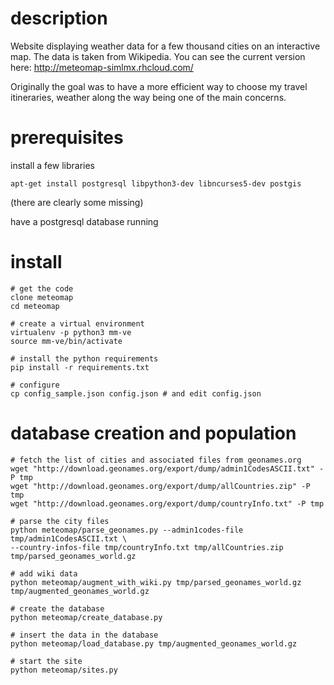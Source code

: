description
===========

Website displaying weather data for a few thousand cities on an interactive
map. The data is taken from Wikipedia. You can see the current version here:
http://meteomap-simlmx.rhcloud.com/

Originally the goal was to have a more efficient way to choose my travel itineraries, weather along the way being one of the main concerns.

prerequisites
=============

install a few libraries

    apt-get install postgresql libpython3-dev libncurses5-dev postgis

(there are clearly some missing)

have a postgresql database running


install
=======

    # get the code
    clone meteomap
    cd meteomap

    # create a virtual environment
    virtualenv -p python3 mm-ve
    source mm-ve/bin/activate

    # install the python requirements
    pip install -r requirements.txt
    
    # configure
    cp config_sample.json config.json # and edit config.json


database creation and population
================================

    # fetch the list of cities and associated files from geonames.org
    wget "http://download.geonames.org/export/dump/admin1CodesASCII.txt" -P tmp
    wget "http://download.geonames.org/export/dump/allCountries.zip" -P tmp
    wget "http://download.geonames.org/export/dump/countryInfo.txt" -P tmp

    # parse the city files
    python meteomap/parse_geonames.py --admin1codes-file tmp/admin1CodesASCII.txt \
    --country-infos-file tmp/countryInfo.txt tmp/allCountries.zip tmp/parsed_geonames_world.gz

    # add wiki data
    python meteomap/augment_with_wiki.py tmp/parsed_geonames_world.gz tmp/augmented_geonames_world.gz

    # create the database
    python meteomap/create_database.py

    # insert the data in the database
    python meteomap/load_database.py tmp/augmented_geonames_world.gz

    # start the site
    python meteomap/sites.py
